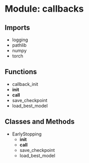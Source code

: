 # Module: callbacks

## Imports

- logging
- pathlib
- numpy
- torch

## Functions

- callback_init
- __init__
- __call__
- save_checkpoint
- load_best_model

## Classes and Methods

- EarlyStopping
  - __init__
  - __call__
  - save_checkpoint
  - load_best_model